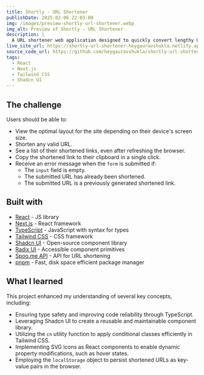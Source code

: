 ```yaml
---
title: Shortly - URL Shortener
publishDate: 2025-02-06 22:03:00
img: /images/preview-shortly-url-shortener.webp
img_alt: Preview of Shortly - URL Shortener
description: |
  A URL shortener web application designed to quickly convert lengthy URLs into shareable short links. It includes a copy-to-clipboard button for easy sharing and stores shortened links in the browser’s localStorage for quick access across sessions.
live_site_url: https://shortly-url-shortener-heygauravshukla.netlify.app
source_code_url: https://github.com/heygauravshukla/shortly-url-shortener
tags:
  - React
  - Next.js
  - Tailwind CSS
  - Shadcn UI
---
```


## The challenge

Users should be able to:

- View the optimal layout for the site depending on their device's screen size.
- Shorten any valid URL.
- See a list of their shortened links, even after refreshing the browser.
- Copy the shortened link to their clipboard in a single click.
- Receive an error message when the `form` is submitted if:
  - The `input` field is empty.
  - The submitted URL has already been shortened.
  - The submitted URL is a previously generated shortened link.

## Built with

- [React](https://reactjs.org/) - JS library
- [Next.js](https://nextjs.org/) - React framework
- [TypeScript](https://www.typescriptlang.org/) - JavaScript with syntax for types
- [Tailwind CSS](https://tailwindcss.com/) - CSS framework
- [Shadcn UI](https://ui.shadcn.com/) - Open-source component library
- [Radix UI](https://www.radix-ui.com/) - Accessible component primitives
- [Spoo.me API](https://spoo.me/api) - API for URL shortening
- [pnpm](https://pnpm.io/) - Fast, disk space efficient package manager

## What I learned

This project enhanced my understanding of several key concepts, including:

- Ensuring type safety and improving code reliability through TypeScript.
- Leveraging Shadcn UI to create a reusable and maintainable component library.
- Utilizing the `cn` utility function to apply conditional classes efficiently in Tailwind CSS.
- Implementing SVG icons as React components to enable dynamic property modifications, such as hover states.
- Employing the `localStorage` object to persist shortened URLs as key-value pairs in the browser.
